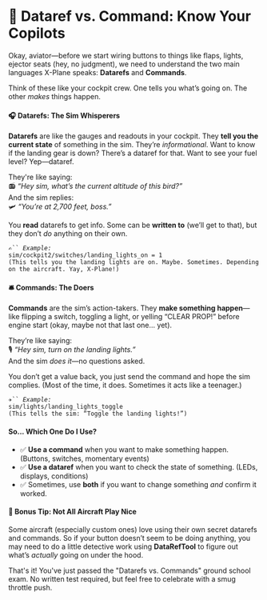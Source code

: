 # 🧠 Dataref vs. Command: Know Your Copilots

Okay, aviator—before we start wiring buttons to things like flaps, lights, ejector seats (hey, no judgment), we need to understand the two main languages X-Plane speaks: **Datarefs** and **Commands**.

Think of these like your cockpit crew. One tells you what’s going on. The other _makes_ things happen.

#### 🎧 Datarefs: The Sim Whisperers

**Datarefs** are like the gauges and readouts in your cockpit. They **tell you the current state** of something in the sim. They’re _informational_. Want to know if the landing gear is down? There’s a dataref for that. Want to see your fuel level? Yep—dataref.

They're like saying:\
📻 _“Hey sim, what’s the current altitude of this bird?”_\
And the sim replies:\
🛩️ _“You’re at 2,700 feet, boss.”_

You **read** datarefs to get info. Some can be **written to** (we’ll get to that), but they don’t _do_ anything on their own.

`✍️`` `_`Example:`_\
`sim/cockpit2/switches/landing_lights_on = 1`\
`(This tells you the landing lights are on. Maybe. Sometimes. Depending on the aircraft. Yay, X-Plane!)`

#### 🛎️ Commands: The Doers

**Commands** are the sim’s action-takers. They **make something happen**—like flipping a switch, toggling a light, or yelling “CLEAR PROP!” before engine start (okay, maybe not that last one… yet).

They’re like saying:\
🎙️ _“Hey sim, turn on the landing lights.”_\
And the sim _does it_—no questions asked.

You don’t get a value back, you just send the command and hope the sim complies. (Most of the time, it does. Sometimes it acts like a teenager.)

`✈️`` `_`Example:`_\
`sim/lights/landing_lights_toggle`\
`(This tells the sim: “Toggle the landing lights!”)`

#### So... Which One Do I Use?

* ✅ **Use a command** when you want to make something happen. (Buttons, switches, momentary events)
* ✅ **Use a dataref** when you want to check the state of something. (LEDs, displays, conditions)
* ✅ Sometimes, use **both** if you want to change something _and_ confirm it worked.

#### 🧩 Bonus Tip: Not All Aircraft Play Nice

Some aircraft (especially custom ones) love using their own secret datarefs and commands. So if your button doesn’t seem to be doing anything, you may need to do a little detective work using **DataRefTool** to figure out what’s _actually_ going on under the hood.

That's it! You've just passed the "Datarefs vs. Commands" ground school exam. No written test required, but feel free to celebrate with a smug throttle push.
